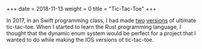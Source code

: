 +++
date = 2018-11-13
weight = 0
title = "Tic-Tac-Toe"
+++

In 2017, in an Swift programming class, I had made [two](https://github.com/GraffixGames/Ultimate-Tic-Tac-Toe) [versions](https://github.com/GraffixGames/Ultimate-Tic-Tac-Toe-2) of ultimate tic-tac-toe. When I started to learn the Rust programming language, I thought that the dynamic enum system would be perfect for a project that I wanted to do while making the IOS versions of tic-tac-toe. 